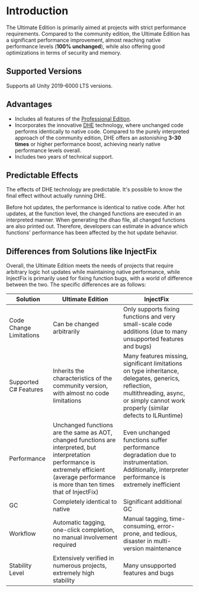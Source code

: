 # Introduction

The Ultimate Edition is primarily aimed at projects with strict performance requirements. Compared to the community edition, the Ultimate Edition has a significant performance improvement, almost reaching native performance levels (**100% unchanged**), while also offering good optimizations in terms of security and memory.

## Supported Versions

Supports all Unity 2019-6000 LTS versions.

## Advantages

- Includes all features of the [Professional Edition](../pro/intro).
- Incorporates the innovative [DHE](../differentialhybridexecution) technology, where unchanged code performs identically to native code. Compared to the purely interpreted approach of the community edition, DHE offers an astonishing **3-30 times** or higher performance boost, achieving nearly native performance levels overall.
- Includes two years of technical support.

## Predictable Effects

The effects of DHE technology are predictable. It's possible to know the final effect without actually running DHE.

Before hot updates, the performance is identical to native code. After hot updates, at the function level, the changed functions are executed in an interpreted manner. When generating the dhao file, all changed functions are also printed out. Therefore, developers can estimate in advance which functions' performance has been affected by the hot update behavior.

## Differences from Solutions like InjectFix

Overall, the Ultimate Edition meets the needs of projects that require arbitrary logic hot updates while maintaining native performance, while InjectFix is primarily used for fixing function bugs, with a world of difference between the two. The specific differences are as follows:

| Solution | Ultimate Edition | InjectFix |
|----------|------------------|-----------|
| Code Change Limitations | Can be changed arbitrarily | Only supports fixing functions and very small-scale code additions (due to many unsupported features and bugs) |
| Supported C# Features | Inherits the characteristics of the community version, with almost no code limitations | Many features missing, significant limitations on type inheritance, delegates, generics, reflection, multithreading, async, or simply cannot work properly (similar defects to ILRuntime) |
| Performance | Unchanged functions are the same as AOT, changed functions are interpreted, but interpretation performance is extremely efficient (average performance is more than ten times that of InjectFix) | Even unchanged functions suffer performance degradation due to instrumentation. Additionally, interpreter performance is extremely inefficient |
| GC | Completely identical to native | Significant additional GC |
| Workflow | Automatic tagging, one-click completion, no manual involvement required | Manual tagging, time-consuming, error-prone, and tedious, disaster in multi-version maintenance |
| Stability Level | Extensively verified in numerous projects, extremely high stability | Many unsupported features and bugs |
